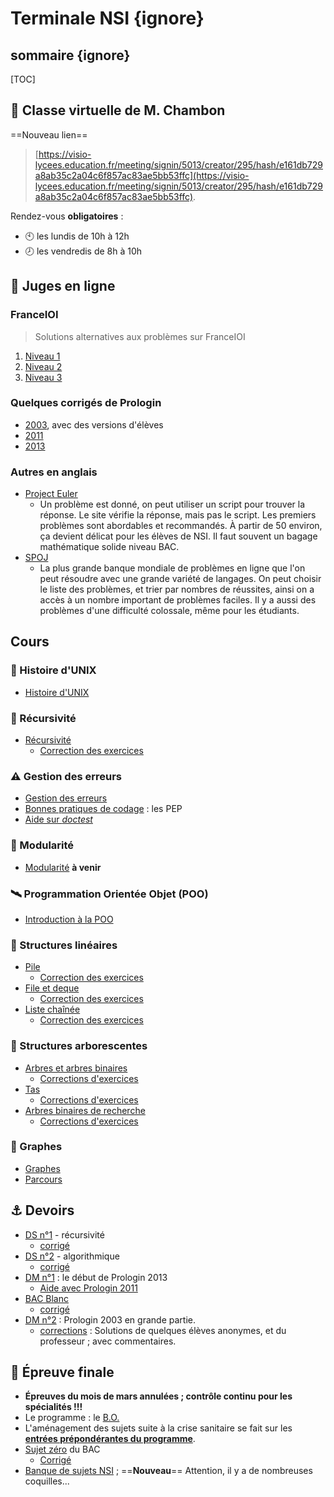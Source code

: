 # Terminale NSI {ignore}

## sommaire {ignore}

[TOC]

## :busts_in_silhouette: Classe virtuelle de  M. Chambon

==Nouveau lien==
> [https://visio-lycees.education.fr/meeting/signin/5013/creator/295/hash/e161db729a8ab35c2a04c6f857ac83ae5bb53ffc](https://visio-lycees.education.fr/meeting/signin/5013/creator/295/hash/e161db729a8ab35c2a04c6f857ac83ae5bb53ffc).

Rendez-vous **obligatoires** :
* :clock10: les lundis de 10h à 12h
* :clock8: les vendredis de 8h à 10h



## 🥇 Juges en ligne
### FranceIOI
> Solutions alternatives aux problèmes sur FranceIOI

1. [Niveau 1](N1/accueil.html)
2. [Niveau 2](N2/accueil.html)
3. [Niveau 3](N3/accueil.html)

### Quelques corrigés de Prologin
* [2003](Prologin/2003.html), avec des versions d'élèves
* [2011](Prologin/2011.html)
* [2013](Prologin/2013.html)

### Autres en anglais
* [Project Euler](https://projecteuler.net/)
    * Un problème est donné, on peut utiliser un script pour trouver la réponse. Le site vérifie la réponse, mais pas le script. Les premiers problèmes sont abordables et recommandés. À partir de 50 environ, ça devient délicat pour les élèves de NSI. Il faut souvent un bagage mathématique solide niveau BAC.
* [SPOJ](https://www.spoj.com/)
    * La plus grande banque mondiale de problèmes en ligne que l'on peut résoudre avec une grande variété de langages. On peut choisir le liste des problèmes, et trier par nombres de réussites, ainsi on a accès à un nombre important de problèmes faciles. Il y a aussi des problèmes d'une difficulté colossale, même pour les étudiants.

## Cours

### 🦺 Histoire d'UNIX

* [Histoire d'UNIX](cours/0-Histoire/Unix.html)

### 🔄 Récursivité

* [Récursivité](cours/1-Récursivité/récursif.html)
    * [Correction des exercices](cours/1-Récursivité/correction.html)

### ⚠️ Gestion des erreurs

* [Gestion des erreurs](cours/2-Error/error.html)
* [Bonnes pratiques de codage](pep.html) : les PEP
* [Aide sur *doctest*](doctest.html)

### 🎢 Modularité

* [Modularité](cours/3-Module/?.html) **à venir**


### :artificial_satellite: Programmation Orientée Objet (POO)

* [Introduction à la POO](cours/1-POO/POO.html)


### 🚛 Structures linéaires

* [Pile](cours/2-Structures_linéaires/1-pile.html)
    * [Correction des exercices](cours/2-Structures_linéaires/1-pile-correction.html)
* [File et deque](cours/2-Structures_linéaires/2-file.html)
    * [Correction des exercices](cours/2-Structures_linéaires/2-file-correction.html)
* [Liste chaînée](cours/2-Structures_linéaires/3-liste.html)
    * [Correction des exercices](cours/2-Structures_linéaires/3-liste-correction.html)

### 🌳 Structures arborescentes

* [Arbres et arbres binaires](cours/3-Arbres/1-arbre.html)
    * [Corrections d'exercices](cours/3-Arbres/1-correction.html)
* [Tas](cours/3-Arbres/2-tas.html)
    * [Corrections d'exercices](cours/3-Arbres/2-correction.html)
* [Arbres binaires de recherche](cours/3-Arbres/3-ABR.html)
    * [Corrections d'exercices](cours/3-Arbres/3-correction.html)


### :diamond_shape_with_a_dot_inside: Graphes

* [Graphes](cours/4-Graphes/1-graphes.html)
* [Parcours](cours/4-Graphes/2-parcours.html)


## :anchor: Devoirs
* [DS n°1](devoirs/1-ds1/DS1.html) - récursivité
    * [corrigé](devoirs/1-ds1/corrigé.html)
* [DS n°2](devoirs/2-ds2/DS2.html) - algorithmique
    * [corrigé](devoirs/2-ds2/corrigé.html)
* [DM n°1](devoirs/3-dm1/dm1.html) : le début de Prologin 2013
    * [Aide avec Prologin 2011](devoirs/3-dm1/Aide2011.html)
* [BAC Blanc](devoirs/BAC-blanc/bac-blanc.html)
    * [corrigé](devoirs/BAC-blanc/corrigé.html)
* [DM n°2](devoirs/4-dm2/dm2.html) : Prologin 2003 en grande partie.
    * [corrections](devoirs/4-dm2/Corrigé/correction.html) : Solutions de quelques élèves anonymes, et du professeur ; avec commentaires.


## :checkered_flag: Épreuve finale

* **Épreuves du mois de mars annulées ; contrôle continu pour les spécialités !!!**
* Le programme : le [B.O.](https://cache.media.eduscol.education.fr/file/SPE8_MENJ_25_7_2019/93/3/spe247_annexe_1158933.pdf)
* L'aménagement des sujets suite à la crise sanitaire se fait sur les [**entrées prépondérantes du programme**](programme.html).
* [Sujet zéro](devoirs/bac-0/S0BAC21-Tle-SPE-NSI.pdf) du BAC
    * [Corrigé](devoirs/bac-0/Sujet_zero_20_21.pdf)
* [Banque de sujets NSI](https://eduscol.education.fr/2661/banque-des-epreuves-pratiques-de-specialite-nsi)  ; ==**Nouveau**== Attention, il y a de nombreuses coquilles...
